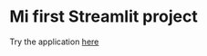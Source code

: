 # Mi first Streamlit project

Try the application [here](https://share.streamlit.io/pablo-fp/ml_boston/boston.py)
